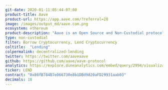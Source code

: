 ```yaml
---
git-date: 2020-01-11:05:44-07:00
product-title: Aave
product-url: https://app.aave.com/?referral=28
image: /images/output_md/aave.com.png
ecosystem: ethereum
product-description: "Aave is an Open Source and Non-Custodial protocol to earn interest on deposits & borrow assets. [Aave Protocol - Innovative DeFi Lending, interview with the founder](/aave)"
type: non-custodial
filter: Borrow Cryptocurrency, Lend Cryptocurrency
coltitle:  "Lending"
colpermalink: decentralized-lending
twitter: https://twitter.com/aaveaave
github: https://github.com/aave/aave-protocol
analytics: https://explore.duneanalytics.com/embed/query/2994/visualization/5785?api_key=cfEgS6JlBVrEyXOohUjIXgxJysh3lJv6nObbnnoy
ticker: LEND
contract: "0x80fB784B7eD66730e8b1DBd9820aFD29931aab03"
decimals: 18
---
```

